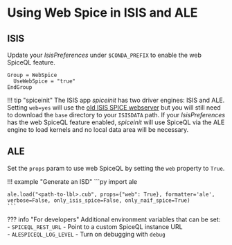# Using Web Spice in ISIS and ALE

## ISIS

Update your *IsisPreferences* under `$CONDA_PREFIX` to enable the web SpiceQL feature.

```
Group = WebSpice
  UseWebSpice = "true"
EndGroup
```

!!! tip "spiceinit"
    The ISIS app *spiceinit* has two driver engines: ISIS and ALE. Setting `web=yes` will use the [old ISIS SPICE webserver](https://astrogeology.usgs.gov/docs/how-to-guides/environment-setup-and-maintenance/isis-data-area/#isis-spice-web-service) but you will still need to download the `base` directory to your `ISISDATA` path. If your *IsisPreferences* has the web SpiceQL feature enabled, *spiceinit* will use SpiceQL via the ALE engine to load kernels and no local data area will be necessary.


## ALE

Set the `props` param to use web SpiceQL by setting the `web` property to `True`.

!!! example "Generate an ISD"
    ```py
    import ale

    ale.load("<path-to-lbl>.cub", props={"web": True}, formatter='ale', verbose=False, only_isis_spice=False, only_naif_spice=True)
    ```

??? info "For developers"
    Additional environment variables that can be set:  
    - `SPICEQL_REST_URL` - Point to a custom SpiceQL instance URL  
    - `ALESPICEQL_LOG_LEVEL` - Turn on debugging with `debug`
